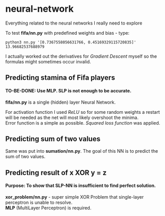 # neural-network
Everything related to the neural networks I really need to explore

To test **fifa/nn.py** with predefined weights and bias - type:
```
python3 nn.py '[0.7367558056631766, 0.45169329115720835]' 13.96682537688979
```

I actually worked out the derivatives for *Gradient Descent* myself so the formulas might sometimes occur invalid.  
  
## Predicting stamina of Fifa players
#### TO-BE-DONE: Use MLP. SLP is not enough to be accurate.
**fifa/nn.py** is a single (hidden) layer Neural Network.  
 
For activation function I used *ReLU* so for some random weights a restart will be needed as the net will most likely overshoot the minima.  
Error function is a simple as possible. *Squared loss function* was applied.  
  
## Predicting sum of two values
Same was put into **sumation/nn.py**. The goal of this NN is to predict the sum of two values.  
  
## Predicting result of x XOR y = z
#### Purpose: To show that SLP-NN is insufficient to find perfect solution.
**xor_problem/nn.py** - super simple XOR Problem that single-layer perceptron is unable to resolve.  
**MLP** (MultiLayer Perceptron) is required.  
